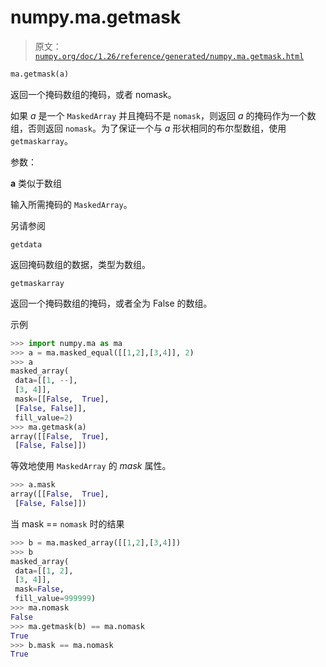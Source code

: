 # numpy.ma.getmask

> 原文：[`numpy.org/doc/1.26/reference/generated/numpy.ma.getmask.html`](https://numpy.org/doc/1.26/reference/generated/numpy.ma.getmask.html)

```py
ma.getmask(a)
```

返回一个掩码数组的掩码，或者 nomask。

如果 *a* 是一个 `MaskedArray` 并且掩码不是 `nomask`，则返回 *a* 的掩码作为一个数组，否则返回 `nomask`。为了保证一个与 *a* 形状相同的布尔型数组，使用 `getmaskarray`。

参数：

**a** 类似于数组

输入所需掩码的 `MaskedArray`。

另请参阅

`getdata`

返回掩码数组的数据，类型为数组。

`getmaskarray`

返回一个掩码数组的掩码，或者全为 False 的数组。

示例

```py
>>> import numpy.ma as ma
>>> a = ma.masked_equal([[1,2],[3,4]], 2)
>>> a
masked_array(
 data=[[1, --],
 [3, 4]],
 mask=[[False,  True],
 [False, False]],
 fill_value=2)
>>> ma.getmask(a)
array([[False,  True],
 [False, False]]) 
```

等效地使用 `MaskedArray` 的 *mask* 属性。

```py
>>> a.mask
array([[False,  True],
 [False, False]]) 
```

当 mask == `nomask` 时的结果

```py
>>> b = ma.masked_array([[1,2],[3,4]])
>>> b
masked_array(
 data=[[1, 2],
 [3, 4]],
 mask=False,
 fill_value=999999)
>>> ma.nomask
False
>>> ma.getmask(b) == ma.nomask
True
>>> b.mask == ma.nomask
True 
```
